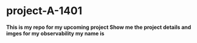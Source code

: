 # project-A-1401
<B>
This is my repo for my upcoming project
 <B>
Show me the project details and imges for my observability
my name is
